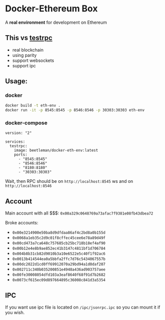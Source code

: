 # Docker-Ethereum Box
A **real environment** for development on Ethereum

## This vs [testrpc]
- real blockchain
- using parity
- support websockets
- support ipc

## Usage:

### docker

```bash
docker build -t eth-env .
docker run -it -p 8545:8545 -p 8546:8546 -p 30303:30303 eth-env
```

### docker-compose

```
version: "2"

services:
  testrpc:
    image: beetleman/docker-eth-env:latest
    ports:
      - "8545:8545"
      - "8546:8546"
      - "8180:8180"
      - "30303:30303"
```

Wait, then RPC should be on `http://localhost:8545`
ws and on `http://localhost:8546`

## Account
Main account with all $$$: `0x00a329c0648769a73afac7f9381e08fb43dbea72`

Broke accounts:
- `0x00e3214900e50ba8d9dfdaa86af4c2bd8a0b155d`
- `0x0068a1eb35c2d9c01f8cffec45cee6e78a89d49f`
- `0x00cd473a7ca648c757685cb25bc718b18ef4af90`
- `0x00b12e4e8b9ae852ec41b3147c4811bf1d706784`
- `0x004b8b31cb82d9010b3a10e6522e5c40f1f92ac6`
- `0x0013b414544ea0a5bbfa2ffc7d76c5434067557b`
- `0x00dc2022d1cd0ff69912070a29bd94a1d0daf207`
- `0x002711c340b035200851e4948a436ad903757aee`
- `0x00fe30008054dfd103a3eaf8640f68f91d7b2682`
- `0x0073cf615ec09d897664895c36008c841d3a5354`


## IPC

If you want use ipc file is located on `/ipc/jsonrpc.ipc` so you can mount it if you wish.

[testrpc]: https://github.com/ethereumjs/testrpc
